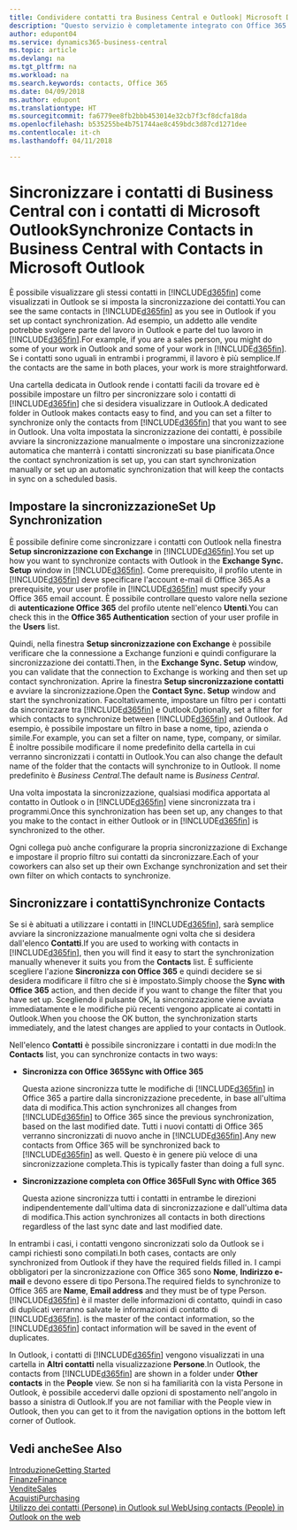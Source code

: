 ```yaml
---
title: Condividere contatti tra Business Central e Outlook| Microsoft Docs
description: "Questo servizio è completamente integrato con Office 365 pertanto è possibile condividere i contatti tra Outlook e Business Central."
author: edupont04
ms.service: dynamics365-business-central
ms.topic: article
ms.devlang: na
ms.tgt_pltfrm: na
ms.workload: na
ms.search.keywords: contacts, Office 365
ms.date: 04/09/2018
ms.author: edupont
ms.translationtype: HT
ms.sourcegitcommit: fa6779ee8fb2bbb453014e32cb7f3cf8dcfa18da
ms.openlocfilehash: b535255be4b751744ae8c459bdc3d87cd1271dee
ms.contentlocale: it-ch
ms.lasthandoff: 04/11/2018

---
```

# <a name="synchronize-contacts-in-business-central-with-contacts-in-microsoft-outlook"></a><span data-ttu-id="342f8-103">Sincronizzare i contatti di Business Central con i contatti di Microsoft Outlook</span><span class="sxs-lookup"><span data-stu-id="342f8-103">Synchronize Contacts in Business Central with Contacts in Microsoft Outlook</span></span>
<span data-ttu-id="342f8-104">È possibile visualizzare gli stessi contatti in [!INCLUDE[d365fin](includes/d365fin_md.md)] come visualizzati in Outlook se si imposta la sincronizzazione dei contatti.</span><span class="sxs-lookup"><span data-stu-id="342f8-104">You can see the same contacts in [!INCLUDE[d365fin](includes/d365fin_md.md)] as you see in Outlook if you set up contact synchronization.</span></span> <span data-ttu-id="342f8-105">Ad esempio, un addetto alle vendite potrebbe svolgere parte del lavoro in Outlook e parte del tuo lavoro in [!INCLUDE[d365fin](includes/d365fin_md.md)].</span><span class="sxs-lookup"><span data-stu-id="342f8-105">For example, if you are a sales person, you might do some of your work in Outlook and some of your work in [!INCLUDE[d365fin](includes/d365fin_md.md)].</span></span> <span data-ttu-id="342f8-106">Se i contatti sono uguali in entrambi i programmi, il lavoro è più semplice.</span><span class="sxs-lookup"><span data-stu-id="342f8-106">If the contacts are the same in both places, your work is more straightforward.</span></span>  

<span data-ttu-id="342f8-107">Una cartella dedicata in Outlook rende i contatti facili da trovare ed è possibile impostare un filtro per sincronizzare solo i contatti di [!INCLUDE[d365fin](includes/d365fin_md.md)] che si desidera visualizzare in Outlook.</span><span class="sxs-lookup"><span data-stu-id="342f8-107">A dedicated folder in Outlook makes contacts easy to find, and you can set a filter to synchronize only the contacts from [!INCLUDE[d365fin](includes/d365fin_md.md)] that you want to see in Outlook.</span></span> <span data-ttu-id="342f8-108">Una volta impostata la sincronizzazione dei contatti, è possibile avviare la sincronizzazione manualmente o impostare una sincronizzazione automatica che manterrà i contatti sincronizzati su base pianificata.</span><span class="sxs-lookup"><span data-stu-id="342f8-108">Once the contact synchronization is set up, you can start synchronization manually or set up an automatic synchronization that will keep the contacts in sync on a scheduled basis.</span></span>  

## <a name="set-up-synchronization"></a><span data-ttu-id="342f8-109">Impostare la sincronizzazione</span><span class="sxs-lookup"><span data-stu-id="342f8-109">Set Up Synchronization</span></span>
<span data-ttu-id="342f8-110">È possibile definire come sincronizzare i contatti con Outlook nella finestra **Setup sincronizzazione con Exchange** in [!INCLUDE[d365fin](includes/d365fin_md.md)].</span><span class="sxs-lookup"><span data-stu-id="342f8-110">You set up how you want to synchronize contacts with Outlook in the **Exchange Sync. Setup** window in [!INCLUDE[d365fin](includes/d365fin_md.md)].</span></span> <span data-ttu-id="342f8-111">Come prerequisito, il profilo utente in [!INCLUDE[d365fin](includes/d365fin_md.md)] deve specificare l'account e-mail di Office 365.</span><span class="sxs-lookup"><span data-stu-id="342f8-111">As a prerequisite, your user profile in [!INCLUDE[d365fin](includes/d365fin_md.md)] must specify your Office 365 email account.</span></span> <span data-ttu-id="342f8-112">È possibile controllare questo valore nella sezione di **autenticazione Office 365** del profilo utente nell'elenco **Utenti**.</span><span class="sxs-lookup"><span data-stu-id="342f8-112">You can check this in the **Office 365 Authentication** section of your user profile in the **Users** list.</span></span>  

<span data-ttu-id="342f8-113">Quindi, nella finestra **Setup sincronizzazione con Exchange** è possibile verificare che la connessione a Exchange funzioni e quindi configurare la sincronizzazione dei contatti.</span><span class="sxs-lookup"><span data-stu-id="342f8-113">Then, in the **Exchange Sync. Setup** window, you can validate that the connection to Exchange is working and then set up contact synchronization.</span></span> <span data-ttu-id="342f8-114">Aprire la finestra **Setup sincronizzazione contatti** e avviare la sincronizzazione.</span><span class="sxs-lookup"><span data-stu-id="342f8-114">Open the **Contact Sync. Setup** window and start the synchronization.</span></span> <span data-ttu-id="342f8-115">Facoltativamente, impostare un filtro per i contatti da sincronizzare tra [!INCLUDE[d365fin](includes/d365fin_md.md)] e Outlook.</span><span class="sxs-lookup"><span data-stu-id="342f8-115">Optionally, set a filter for which contacts to synchronize between [!INCLUDE[d365fin](includes/d365fin_md.md)] and Outlook.</span></span> <span data-ttu-id="342f8-116">Ad esempio, è possibile impostare un filtro in base a nome, tipo, azienda o simile.</span><span class="sxs-lookup"><span data-stu-id="342f8-116">For example, you can set a filter on name, type, company, or similar.</span></span> <span data-ttu-id="342f8-117">È inoltre possibile modificare il nome predefinito della cartella in cui verranno sincronizzati i contatti in Outlook.</span><span class="sxs-lookup"><span data-stu-id="342f8-117">You can also change the default name of the folder that the contacts will synchronize to in Outlook.</span></span> <span data-ttu-id="342f8-118">Il nome predefinito è *Business Central*.</span><span class="sxs-lookup"><span data-stu-id="342f8-118">The default name is *Business Central*.</span></span>  

<span data-ttu-id="342f8-119">Una volta impostata la sincronizzazione, qualsiasi modifica apportata al contatto in Outlook o in [!INCLUDE[d365fin](includes/d365fin_md.md)] viene sincronizzata tra i programmi.</span><span class="sxs-lookup"><span data-stu-id="342f8-119">Once this synchronization has been set up, any changes to that you make to the contact in either Outlook or in [!INCLUDE[d365fin](includes/d365fin_md.md)] is synchronized to the other.</span></span>  

<span data-ttu-id="342f8-120">Ogni collega può anche configurare la propria sincronizzazione di Exchange e impostare il proprio filtro sui contatti da sincronizzare.</span><span class="sxs-lookup"><span data-stu-id="342f8-120">Each of your coworkers can also set up their own Exchange synchronization and set their own filter on which contacts to synchronize.</span></span>  

## <a name="synchronize-contacts"></a><span data-ttu-id="342f8-121">Sincronizzare i contatti</span><span class="sxs-lookup"><span data-stu-id="342f8-121">Synchronize Contacts</span></span>
<span data-ttu-id="342f8-122">Se si è abituati a utilizzare i contatti in [!INCLUDE[d365fin](includes/d365fin_md.md)], sarà semplice avviare la sincronizzazione manualmente ogni volta che si desidera dall'elenco **Contatti**.</span><span class="sxs-lookup"><span data-stu-id="342f8-122">If you are used to working with contacts in [!INCLUDE[d365fin](includes/d365fin_md.md)], then you will find it easy to start the synchronization manually whenever it suits you from the **Contacts** list.</span></span> <span data-ttu-id="342f8-123">È sufficiente scegliere l'azione **Sincronizza con Office 365** e quindi decidere se si desidera modificare il filtro che si è impostato.</span><span class="sxs-lookup"><span data-stu-id="342f8-123">Simply choose the **Sync with Office 365** action, and then decide if you want to change the filter that you have set up.</span></span> <span data-ttu-id="342f8-124">Scegliendo il pulsante OK, la sincronizzazione viene avviata immediatamente e le modifiche più recenti vengono applicate ai contatti in Outlook.</span><span class="sxs-lookup"><span data-stu-id="342f8-124">When you choose the OK button, the synchronization starts immediately, and the latest changes are applied to your contacts in Outlook.</span></span>  

<span data-ttu-id="342f8-125">Nell'elenco **Contatti** è possibile sincronizzare i contatti in due modi:</span><span class="sxs-lookup"><span data-stu-id="342f8-125">In the **Contacts** list, you can synchronize contacts in two ways:</span></span>

* <span data-ttu-id="342f8-126">**Sincronizza con Office 365**</span><span class="sxs-lookup"><span data-stu-id="342f8-126">**Sync with Office 365**</span></span>

  <span data-ttu-id="342f8-127">Questa azione sincronizza tutte le modifiche di [!INCLUDE[d365fin](includes/d365fin_md.md)] in Office 365 a partire dalla sincronizzazione precedente, in base all'ultima data di modifica.</span><span class="sxs-lookup"><span data-stu-id="342f8-127">This action synchronizes all changes from [!INCLUDE[d365fin](includes/d365fin_md.md)] to Office 365 since the previous synchronization, based on the last modified date.</span></span> <span data-ttu-id="342f8-128">Tutti i nuovi contatti di Office 365 verranno sincronizzati di nuovo anche in [!INCLUDE[d365fin](includes/d365fin_md.md)].</span><span class="sxs-lookup"><span data-stu-id="342f8-128">Any new contacts from Office 365 will be synchronized back to [!INCLUDE[d365fin](includes/d365fin_md.md)] as well.</span></span> <span data-ttu-id="342f8-129">Questo è in genere più veloce di una sincronizzazione completa.</span><span class="sxs-lookup"><span data-stu-id="342f8-129">This is typically faster than doing a full sync.</span></span>  

* <span data-ttu-id="342f8-130">**Sincronizzazione completa con Office 365**</span><span class="sxs-lookup"><span data-stu-id="342f8-130">**Full Sync with Office 365**</span></span>

  <span data-ttu-id="342f8-131">Questa azione sincronizza tutti i contatti in entrambe le direzioni indipendentemente dall'ultima data di sincronizzazione e dall'ultima data di modifica.</span><span class="sxs-lookup"><span data-stu-id="342f8-131">This action synchronizes all contacts in both directions regardless of the last sync date and last modified date.</span></span>  

<span data-ttu-id="342f8-132">In entrambi i casi, i contatti vengono sincronizzati solo da Outlook se i campi richiesti sono compilati.</span><span class="sxs-lookup"><span data-stu-id="342f8-132">In both cases, contacts are only synchronized from Outlook if they have the required fields filled in.</span></span> <span data-ttu-id="342f8-133">I campi obbligatori per la sincronizzazione con Office 365 sono **Nome**, **Indirizzo e-mail** e devono essere di tipo Persona.</span><span class="sxs-lookup"><span data-stu-id="342f8-133">The required fields to synchronize to Office 365 are **Name**, **Email address** and they must be of type Person.</span></span> [!INCLUDE[d365fin](includes/d365fin_md.md)]<span data-ttu-id="342f8-134"> è il master delle informazioni di contatto, quindi in caso di duplicati verranno salvate le informazioni di contatto di [!INCLUDE[d365fin](includes/d365fin_md.md)].</span><span class="sxs-lookup"><span data-stu-id="342f8-134"> is the master of the contact information, so the [!INCLUDE[d365fin](includes/d365fin_md.md)] contact information will be saved in the event of duplicates.</span></span>  

<span data-ttu-id="342f8-135">In Outlook, i contatti di [!INCLUDE[d365fin](includes/d365fin_md.md)] vengono visualizzati in una cartella in **Altri contatti** nella visualizzazione **Persone**.</span><span class="sxs-lookup"><span data-stu-id="342f8-135">In Outlook, the contacts from [!INCLUDE[d365fin](includes/d365fin_md.md)] are shown in a folder under **Other contacts** in the **People**  view.</span></span> <span data-ttu-id="342f8-136">Se non si ha familiarità con la vista Persone in Outlook, è possibile accedervi dalle opzioni di spostamento nell'angolo in basso a sinistra di Outlook.</span><span class="sxs-lookup"><span data-stu-id="342f8-136">If you are not familiar with the People view in Outlook, then you can get to it from the navigation options in the bottom left corner of Outlook.</span></span>  

## <a name="see-also"></a><span data-ttu-id="342f8-137">Vedi anche</span><span class="sxs-lookup"><span data-stu-id="342f8-137">See Also</span></span>
[<span data-ttu-id="342f8-138">Introduzione</span><span class="sxs-lookup"><span data-stu-id="342f8-138">Getting Started</span></span>](product-get-started.md)  
[<span data-ttu-id="342f8-139">Finanze</span><span class="sxs-lookup"><span data-stu-id="342f8-139">Finance</span></span>](finance.md)  
[<span data-ttu-id="342f8-140">Vendite</span><span class="sxs-lookup"><span data-stu-id="342f8-140">Sales</span></span>](sales-manage-sales.md)  
[<span data-ttu-id="342f8-141">Acquisti</span><span class="sxs-lookup"><span data-stu-id="342f8-141">Purchasing</span></span>](purchasing-manage-purchasing.md)  
[<span data-ttu-id="342f8-142">Utilizzo dei contatti (Persone) in Outlook sul Web</span><span class="sxs-lookup"><span data-stu-id="342f8-142">Using contacts (People) in Outlook on the web</span></span>](https://support.office.com/en-us/article/Using-contacts-People-in-Outlook-on-the-web-1e3438c7-26b2-420c-87de-3cea9d31b5cb?appver=OWB150)  

